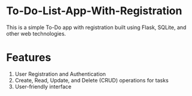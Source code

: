 # To-Do-List-App-With-Registration
This is a simple To-Do app with registration built using Flask, SQLite, and other web technologies.

# Features
1. User Registration and Authentication
2. Create, Read, Update, and Delete (CRUD) operations for tasks
3. User-friendly interface
